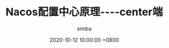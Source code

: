 ---
layout:     post
title:      "Nacos配置中心原理----center端"
date:       2020-10-12 10:00:00 +0800
author:     "simba"
header-img: "img/post-bg-miui6.jpg"
tags:
    - nacos

---